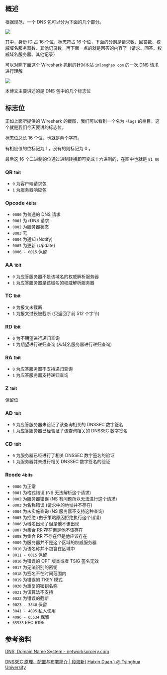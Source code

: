 <!--
DNS 标志位简要解析
根据规范，一个 DNS 包可以分为下面的几个部分
1497753594
-->

## 概述

根据规范，一个 DNS 包可以分为下面的几个部分。

![](https://imlonghao.com/files/40/5bbb4655c8975.jpg)

其中，身份 ID 占 16 个位，标志符占 16 个位，下面的分别是请求数、回答数、权威域名服务器数、其他记录数，再下面一点的就是回答的内容了（请求、回答、权威域名服务器、其他记录）

可以对照下面这个 Wireshark 抓到的针对本站 `imlonghao.com` 的一次 DNS 请求进行理解

![](https://imlonghao.com/files/40/5bbb4666eb72d.jpg)

本博文主要讲述的是 DNS 包中的几个标志位

## 标志位

正如上面所提供的 Wireshark 的截图，我们可以看到一个名为 `Flags` 的栏目，这个就是我们今天要讲的标志位。

标志位总长 16 个位，也就是两个字符。

有相应值的位标记为 1 ，没有的则标记为 0 。

最后这 16 个二进制的位通过进制转换即可变成十六进制的，在图中也就是 `81 80`

### QR <small>1bit</small>

- `0` 为客户端请求包
- `1` 为服务器响应包

### Opcode <small>4bits</small>

- `0000` 为普通的 DNS 请求
- `0001` 为 rDNS 请求
- `0002` 为服务器状态
- `0003` 无
- `0004` 为通知 (Notify)
- `0005` 为更新 (Update)
- `0006 - 0015` 保留

### AA <small>1bit</small>

- `0` 为应答服务器不是该域名的权威解析服务器
- `1` 为应答服务器是该域名的权威解析服务器

### TC <small>1bit</small>

- `0` 为报文未截断
- `1` 为报文过长被截断 (只返回了前 512 个字节)

### RD <small>1bit</small>

- `0` 为不期望进行递归查询
- `1` 为期望进行递归查询 (从域名服务器进行递归查询)

### RA <small>1bit</small>

- `0` 为应答服务器不支持递归查询
- `1` 为应答服务器支持递归查询

### Z <small>1bit</small>

保留位

### AD <small>1bit</small>

- `0` 为应答服务器未验证了该查询相关的 DNSSEC 数字签名
- `1` 为应答服务器已经验证了该查询相关的 DNSSEC 数字签名

### CD <small>1bit</small>

- `0` 为服务器已经进行了相关 DNSSEC 数字签名的验证
- `1` 为服务器并未进行相关 DNSSEC 数字签名的验证

### Rcode <small>4bits</small>

- `0000` 为正常
- `0001` 为格式错误 (NS 无法解析这个请求)
- `0002` 为服务器错误 (NS 有问题所以无法进行这个请求)
- `0003` 为名称错误 (请求中的地址并不存在)
- `0004` 为未实施查询 (NS 服务器不支持这种查询)
- `0005` 为拒绝 (由于策略原因拒绝执行这个错误)
- `0006` 为域名出现了但是他不该出现
- `0007` 为集合 RR 存在但是他不该存在
- `0008` 为集合 RR 不存在但是他应该存在
- `0009` 为服务器并不是这个区域的权威服务器
- `0010` 为该名称并不包含在区域中
- `0011 - 0015` 保留
- `0016` 为错误的 OPT 版本或者 TSIG 签名无效
- `0017` 为无法识别的密钥
- `0018` 为签名不在时间范围内
- `0019` 为错误的 TKEY 模式
- `0020` 为重复的密钥名称
- `0021` 为该算法不支持
- `0022` 为错误的截断
- `0023 - 3840` 保留
- `3841 - 4095` 私人使用
- `4096 - 65534` 保留
- `65535` RFC 6195

## 参考资料

[DNS, Domain Name System - networksorcery.com](http://www.networksorcery.com/enp/protocol/dns.htm)

[DNSSEC 原理、配置与布署简介 | 段海新( Haixin Duan ) @ Tsinghua University](http://netsec.ccert.edu.cn/duanhx/?p=1479)

